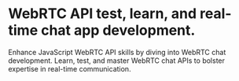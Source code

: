 # WebRTC API test, learn, and real-time chat app development.

Enhance JavaScript WebRTC API skills by diving into WebRTC chat development. Learn, test, and master WebRTC chat APIs to bolster expertise in real-time communication.
